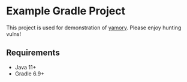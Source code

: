# Example Gradle Project

This project is used for demonstration of [yamory](https://yamory.io).
Please enjoy hunting vulns!

## Requirements

- Java 11+
- Gradle 6.9+
